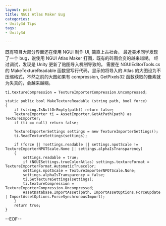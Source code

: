 ```yaml
---
layout: post
title: NGUI Atlas Maker Bug
categories:
- Unity3d Tips
tags:
- Unity3d

---
```


既有项目大部分界面还在使用 NGUI 制作 UI, 简直上古社会。 最近美术同学发现了一个 bug，说使用 NGUI Atlas Maker 打图，既有的碎图会变的越来越糊。
经过调试，发现是 Unity 更新了贴图导入机制导致的。
需要在 NGUIEditorTools.cs 的 MakeTextureReadable 函数里写行代码，显示的将导入的 Atlas 的大图设为不压缩格式，不然之前的大图如果有 compression, GetPixels32 函数获取的像素就为失真的，会越来越糊。

```
ti.textureCompression = TextureImporterCompression.Uncompressed; 
```

```
static public bool MakeTextureReadable (string path, bool force)
{
    if (string.IsNullOrEmpty(path)) return false;
    TextureImporter ti = AssetImporter.GetAtPath(path) as TextureImporter;
    if (ti == null) return false;

    TextureImporterSettings settings = new TextureImporterSettings();
    ti.ReadTextureSettings(settings);

    if (force || !settings.readable || settings.npotScale != TextureImporterNPOTScale.None || settings.alphaIsTransparency)
    {
        settings.readable = true;
        if (NGUISettings.trueColorAtlas) settings.textureFormat = TextureImporterFormat.AutomaticTruecolor;
        settings.npotScale = TextureImporterNPOTScale.None;
        settings.alphaIsTransparency = false;
        ti.SetTextureSettings(settings);
        ti.textureCompression = TextureImporterCompression.Uncompressed; 
        AssetDatabase.ImportAsset(path, ImportAssetOptions.ForceUpdate | ImportAssetOptions.ForceSynchronousImport);
    }
    return true;
}
```


--EOF--						